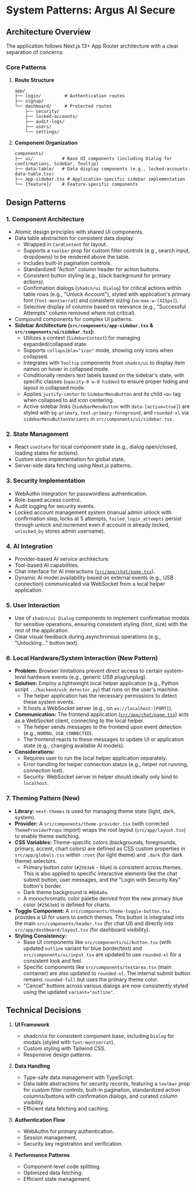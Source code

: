 # System Patterns: Argus AI Secure

## Architecture Overview
The application follows Next.js 13+ App Router architecture with a clear separation of concerns:

### Core Patterns

1.  **Route Structure**
    ```
    app/
    ├── login/         # Authentication routes
    ├── signup/
    └── dashboard/     # Protected routes
        ├── security/
        ├── locked-accounts/
        ├── audit-logs/
        ├── users/
        └── settings/
    ```

2.  **Component Organization**
    ```
    components/
    ├── ui/           # Base UI components (including Dialog for confirmations, Sidebar, Tooltip)
    ├── data-table/   # Data display components (e.g., locked-accounts-data-table.tsx)
    ├── app-sidebar.tsx # Application-specific sidebar implementation
    └── [feature]/    # Feature-specific components
    ```

## Design Patterns

### 1. Component Architecture
-   Atomic design principles with shared UI components.
-   Data table abstraction for consistent data display:
    -   Wrapped in `CardContent` for layout.
    -   Supports a `toolbar` prop for custom filter controls (e.g., search input, dropdowns) to be rendered above the table.
    -   Includes built-in pagination controls.
    -   Standardized "Action" column header for action buttons.
    -   Consistent button styling (e.g., black background for primary actions).
    -   Confirmation dialogs (`shadcn/ui Dialog`) for critical actions within table rows (e.g., "Unlock Account"), styled with application's primary font (`font-montserrat`) and consistent sizing (`sm:max-w-[425px]`).
    -   Selective display of columns based on relevance (e.g., "Successful Attempts" column removed where not critical).
-   Compound components for complex UI patterns.
-   **Sidebar Architecture (`src/components/app-sidebar.tsx` & `src/components/ui/sidebar.tsx`):**
    -   Utilizes a context (`SidebarContext`) for managing expanded/collapsed state.
    -   Supports `collapsible="icon"` mode, showing only icons when collapsed.
    -   Integrates with `Tooltip` components from `shadcn/ui` to display item names on hover in collapsed mode.
    -   Conditionally renders text labels based on the sidebar's state, with specific classes (`opacity-0 w-0 hidden`) to ensure proper hiding and layout in collapsed mode.
    -   Applies `justify-center` to `SidebarMenuButton` and its child `<a>` tag when collapsed to aid icon centering.
    -   Active sidebar links (`SidebarMenuButton` with `data-[active=true]`) are styled with `bg-primary`, `text-primary-foreground`, and `rounded-xl` via `sidebarMenuButtonVariants` in `src/components/ui/sidebar.tsx`.

### 2. State Management
-   React `useState` for local component state (e.g., dialog open/closed, loading states for actions).
-   Custom store implementation for global state.
-   Server-side data fetching using Next.js patterns.

### 3. Security Implementation
-   WebAuthn integration for passwordless authentication.
-   Role-based access control.
-   Audit logging for security events.
-   Locked account management system (manual admin unlock with confirmation step, locks at 5 attempts, `failed_login_attempts` persist through unlock and increment even if account is already locked, `unlocked_by` stores admin username).

### 4. AI Integration
-   Provider-based AI service architecture.
-   Tool-based AI capabilities.
-   Chat interface for AI interactions ([`src/app/chat/page.tsx`](src/app/chat/page.tsx:1)).
-   Dynamic AI model availability based on external events (e.g., USB connection) communicated via WebSocket from a local helper application.

### 5. User Interaction
-   Use of `shadcn/ui Dialog` components to implement confirmation modals for sensitive operations, ensuring consistent styling (font, size) with the rest of the application.
-   Clear visual feedback during asynchronous operations (e.g., "Unlocking..." button text).

### 6. Local Hardware/System Interaction (New Pattern)
-   **Problem:** Browser limitations prevent direct access to certain system-level hardware events (e.g., generic USB plug/unplug).
-   **Solution:** Employ a lightweight local helper application (e.g., Python script `../backend/usb_detector.py`) that runs on the user's machine.
    -   The helper application has the necessary permissions to detect these system events.
    -   It hosts a WebSocket server (e.g., on `ws://localhost:[PORT]`).
-   **Communication:** The frontend application ([`src/app/chat/page.tsx`](src/app/chat/page.tsx:1)) acts as a WebSocket client, connecting to the local helper.
    -   The helper sends messages to the frontend upon event detection (e.g., `NORMAL_USB_CONNECTED`).
    -   The frontend reacts to these messages to update UI or application state (e.g., changing available AI models).
-   **Considerations:**
    -   Requires user to run the local helper application separately.
    -   Error handling for helper connection status (e.g., helper not running, connection lost).
    -   Security: WebSocket server in helper should ideally only bind to `localhost`.

### 7. Theming Pattern (New)
-   **Library:** `next-themes` is used for managing theme state (light, dark, system).
-   **Provider:** A `src/components/theme-provider.tsx` (with corrected `ThemeProviderProps` import) wraps the root layout (`src/app/layout.tsx`) to enable theme switching.
-   **CSS Variables:** Theme-specific colors (backgrounds, foregrounds, primary, accent, chart colors) are defined as CSS custom properties in `src/app/globals.css` within `:root` (for light theme) and `.dark` (for dark theme) selectors.
    -   Primary button color (`#2563eb` - blue) is consistent across themes. This is also applied to specific interactive elements like the chat submit button, user messages, and the "Login with Security Key" button's border.
    -   Dark theme background is `#0b0a0a`.
    -   A monochromatic color palette derived from the new primary blue color (`#2563eb`) is defined for charts.
-   **Toggle Component:** A `src/components/theme-toggle-button.tsx` provides a UI for users to switch themes. This button is integrated into the main `src/components/header.tsx` (for chat UI) and directly into `src/app/dashboard/layout.tsx` (for dashboard visibility).
-   **Styling Consistency:**
    -   Base UI components like `src/components/ui/button.tsx` (with updated `outline` variant for blue border/text) and `src/components/ui/input.tsx` are updated to use `rounded-xl` for a consistent look and feel.
    -   Specific components like `src/components/textarea.tsx` (main container) are also updated to `rounded-xl`. The internal submit button remains `rounded-full` but uses the primary theme color.
    -   "Cancel" buttons across various dialogs are now consistently styled using the updated `variant="outline"`.

## Technical Decisions

1.  **UI Framework**
    -   shadcn/ui for consistent component base, including `Dialog` for modals (styled with `font-montserrat`).
    -   Custom styling with Tailwind CSS.
    -   Responsive design patterns.

2.  **Data Handling**
    -   Type-safe data management with TypeScript.
    -   Data table abstractions for security records, featuring a `toolbar` prop for custom filter controls, built-in pagination, standardized action columns/buttons with confirmation dialogs, and curated column visibility.
    -   Efficient data fetching and caching.

3.  **Authentication Flow**
    -   WebAuthn for primary authentication.
    -   Session management.
    -   Security key registration and verification.

4.  **Performance Patterns**
    -   Component-level code splitting.
    -   Optimized data fetching.
    -   Efficient state management.